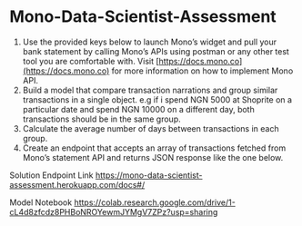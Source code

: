 # Mono-Data-Scientist-Assessment
1. Use the provided keys below to launch Mono’s widget and pull your bank statement by calling Mono’s APIs using postman or any other test tool you are comfortable with. 
Visit [https://docs.mono.co](https://docs.mono.co) for more information on how to implement Mono API.
2. Build a model that compare transaction narrations and group similar transactions in a single object. e.g if i spend NGN 5000 at Shoprite on a particular date and spend NGN 10000 on a different day, both transactions should be in the same group.
3. Calculate the average number of days between transactions in each group.
3. Create an endpoint that accepts an array of transactions fetched from Mono’s statement API and returns JSON response like the one below.

Solution Endpoint Link https://mono-data-scientist-assessment.herokuapp.com/docs#/

Model Notebook https://colab.research.google.com/drive/1-cL4d8zfcdz8PHBoNROYewmJYMgV7ZPz?usp=sharing
